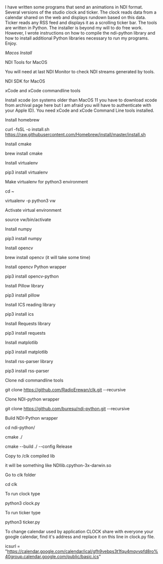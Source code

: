 I have written some programs that send an animations in NDI format. Several versions of the studio clock and ticker. The clock reads data from a calendar shared on the web and displays rundown based on this data. Ticker reads any RSS feed and displays it as a scrolling ticker bar. The tools are written in Python. The installer is beyond my will to do free work. However, I wrote instructions on how to compile the ndi-python library and how to install additional Python libraries necessary to run my programs. Enjoy.

_Macos Install_

NDI Tools for MacOS

You will need at last NDI Monitor to check NDI streams generated by tools.

NDI SDK for MacOS


xCode and xCode commandline tools

Install xcode (on systems older than MacOS 11 you have to download xcode from archival page here but I am afraid you will have to authenticate with your Apple ID). You need xCode and xCode Command Line tools installed.

Install homebrew

curl -fsSL -o install.sh https://raw.githubusercontent.com/Homebrew/install/master/install.sh

Install cmake

brew install cmake

Install virtualenv

pip3 install virtualenv 

Make virtualenv for python3 environment

cd ~

virtualenv -p python3 vw


Activate virtual environment

source vw/bin/activate


Install numpy

pip3 install numpy


Install opencv

brew install opencv (it will take some time)


Install opencv Python wrapper

pip3 install opencv-python


Install Pillow library

pip3 install pillow


Install ICS reading library

pip3 install ics


Install Requests library

pip3 install requests


Install matplotlib

pip3 install matplotlib


Install rss-parser library

pip3 install rss-parser


Clone ndi commandline tools

git clone https://github.com/RadioErewan/clk.git --recursive


Clone NDI-python wrapper

git clone https://github.com/buresu/ndi-python.git --recursive


Build NDI-Python wrapper

cd ndi-python/

cmake ./

cmake --build ./ --config Release


Copy to /clk compiled lib

it will be something like NDIlib.cpython-3x-darwin.so


Go to clk folder

cd clk


To run clock type

python3 clock.py


To run ticker type

python3 ticker.py

To change calendar used by application CLOCK share with everyone your google calendar, find it's address and replace it on this line in clock.py file.

icsurl = "https://calendar.google.com/calendar/ical/gfh9vebps3t1fqu4mqvvpfd8ro%40group.calendar.google.com/public/basic.ics"
